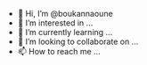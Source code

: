 - 👋 Hi, I’m @boukannaoune
- 👀 I’m interested in ...
- 🌱 I’m currently learning ...
- 💞️ I’m looking to collaborate on ...
- 📫 How to reach me ...

<!---
boukannaoune/boukannaoune is a ✨ special ✨ repository because its `README.md` (this file) appears on your GitHub profile.
You can click the Preview link to take a look at your changes.
--->

